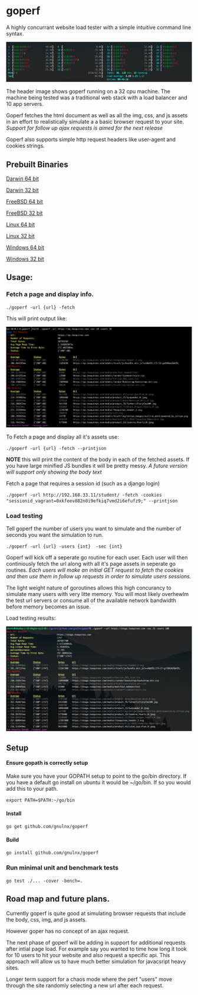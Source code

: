 # goperf
A highly concurrant website load tester with a simple intuitive command line syntax.

![Alt text](readme_imgs/GoPerf.png?raw=true "GoPerf")

The header image shows goperf running on a 32 cpu machine.  The machine being tested was a traditional web stack with a load balancer and 10 app servers.

Goperf fetches the html document as well as all the img, css, and js assets in an effort to realistically simulate a a basic browser request to your site.  *Support for follow up ajax requests is aimed for the next release*

Goperf also supports simple http request headers like user-agent and cookies strings.

## Prebuilt Binaries
[Darwin 64 bit](https://github.com/gnulnx/goperf/tree/master/binaries/darwin/amd64/goperf)

[Darwin 32 bit](https://github.com/gnulnx/goperf/tree/master/binaries/darwin/386/goperf)

[FreeBSD 64 bit](https://github.com/gnulnx/goperf/tree/master/binaries/freebsd/amd64/goperf)

[FreeBSD 32 bit](https://github.com/gnulnx/goperf/tree/master/binaries/freebsd/386/goperf)

[Linux 64 bit](https://github.com/gnulnx/goperf/tree/master/binaries/linux/amd64/goperf)

[Linux 32 bit](https://github.com/gnulnx/goperf/tree/master/binaries/linux/386/goperf)

[Windows 64 bit](https://github.com/gnulnx/goperf/tree/master/binaries/windows/amd64/goperf.exe)

[Windows 32 bit](https://github.com/gnulnx/goperf/tree/master/binaries/windows/386/goperf.exe)

## Usage:

### Fetch a page and display info.  
```
./goperf -url {url} -fetch
```
This will print output like:

![Alt text](readme_imgs/Fetch.png?raw=true "Fetch")

To Fetch a page and display all it's assets use:
```
./goperf -url {url} -fetch --printjson
```
**NOTE** this will print the content of the body in each of the fetched assets. If you have large minified JS bundles it will be pretty messy.  *A future version will support only showing the body text*


Fetch a page that requires a session id (such as a django login)
```
./goperf -url http://192.168.33.11/student/ -fetch -cookies "sessionid_vagrant=0xkfeev882n0i9efkiq7vmd2i6efufz9;" --printjson
```

### Load testing

Tell goperf the number of users you want to simulate and the number of seconds you want the simulation to run.

```
./goperf -url {url} -users {int}  -sec {int}
```

Goperf will kick off a seperate go routine for each user.  Each user will then continiously fetch the url along with all it's page assets in seperate go routines.  *Each users will make an initial GET request to fetch the cookies and then use them in follow up requests in order to simulate users sessions.*  

The light weight nature of goroutines allows this high concurancy to simulate many users with very litte memory.  You will most likely overhewlm the test url servers or consume all of the available network bandwidth before memory becomes an issue.  

Load testing results: 

![Alt text](readme_imgs/GoPerfOutput.png?raw=true "Output")

## Setup
#### Ensure gopath is correctly setup

Make sure you have your GOPATH setup to point to the go/bin directory.
If you have a default go install on ubuntu it would be ~/go/bin.
If so you would add this to your path.
```
export PATH=$PATH:~/go/bin
```
#### Install

```
go get github.com/gnulnx/goperf
```

#### Build
```
go install github.com/gnulnx/goperf
```


### Run minimal unit and benchmark tests
```
go test ./... -cover -bench=.
```


## Road map and future plans.

Currently goperf is quite good at simulating browser requests that include the body, css, img, and js assets.  

However goper has no concept of an ajax request.  

The next phase of goperf will be adding in support for additional requests after intial page load.  For example say you wanted to time how long it took for 10 users to hit your website and also request a specific api.  This approach will allow us to have much better simulation for javacsript heavy sites.  

Longer term support for a chaos mode where the perf "users" move through the site randomly selecting a new url after each request. 
